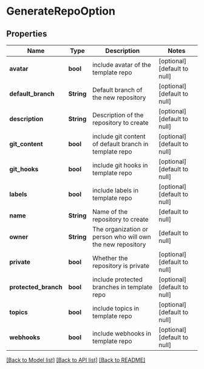 # GenerateRepoOption

## Properties
Name | Type | Description | Notes
------------ | ------------- | ------------- | -------------
**avatar** | **bool** | include avatar of the template repo | [optional] [default to null]
**default_branch** | **String** | Default branch of the new repository | [optional] [default to null]
**description** | **String** | Description of the repository to create | [optional] [default to null]
**git_content** | **bool** | include git content of default branch in template repo | [optional] [default to null]
**git_hooks** | **bool** | include git hooks in template repo | [optional] [default to null]
**labels** | **bool** | include labels in template repo | [optional] [default to null]
**name** | **String** | Name of the repository to create | [default to null]
**owner** | **String** | The organization or person who will own the new repository | [default to null]
**private** | **bool** | Whether the repository is private | [optional] [default to null]
**protected_branch** | **bool** | include protected branches in template repo | [optional] [default to null]
**topics** | **bool** | include topics in template repo | [optional] [default to null]
**webhooks** | **bool** | include webhooks in template repo | [optional] [default to null]

[[Back to Model list]](../README.md#documentation-for-models) [[Back to API list]](../README.md#documentation-for-api-endpoints) [[Back to README]](../README.md)


